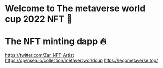 # Welcome to The metaverse world cup 2022 NFT 💎
# The NFT minting dapp 🔥

https://twitter.com/Zar_NFT_Artist
https://opensea.io/collection/metaversworldcup
https://legometaverse.top/


